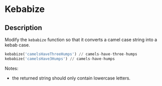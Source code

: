 # Kebabize

## Description

Modify the `kebabize` function so that it converts a camel case string into a kebab case.

```python
kebabize('camelsHaveThreeHumps') // camels-have-three-humps
kebabize('camelsHave3Humps') // camels-have-humps
```

Notes:

* the returned string should only contain lowercase letters.

